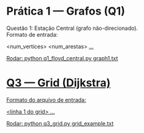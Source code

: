 # Prática 1 — Grafos (Q1)

Questão 1: Estação Central (grafo não-direcionado).  
Formato de entrada:

<num_vertices> <num_arestas>
<u> <v> <w>
...

Rodar:
python q1_floyd_central.py graph1.txt

# Q3 — Grid (Dijkstra)
Formato do arquivo de entrada:

<linhas> <colunas>
<linha 1 do grid>
...
<linha N do grid>

Rodar:
python q3_grid.py grid_example.txt
